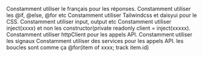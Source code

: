 Constamment utiliser le français pour les réponses.
Constamment utiliser les @if, @else, @for etc
Constamment utiliser Tailwindcss et daisyui pour le CSS.
Constamment utiliser input, output etc
Constamment utiliser inject(xxxx) et non les constructor(private readonly client = inject(xxxxx).
Constamment utiliser httpClient pour les appels API.
Constamment utiliser les signaux
Constamment utiliser des services pour les appels API.
les boucles sont comme ça @for(item of xxxx; track item.id)
